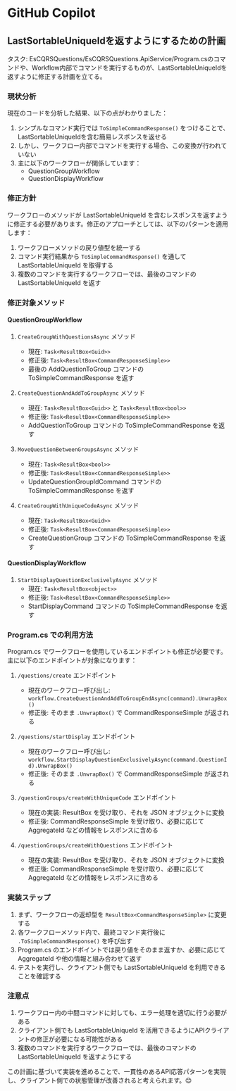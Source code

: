 # GitHub Copilot

## LastSortableUniqueIdを返すようにするための計画

タスク: EsCQRSQuestions/EsCQRSQuestions.ApiService/Program.csのコマンドや、Workflow内部でコマンドを実行するものが、LastSortableUniqueIdを返すように修正する計画を立てる。

### 現状分析

現在のコードを分析した結果、以下の点がわかりました：

1. シンプルなコマンド実行では `ToSimpleCommandResponse()` をつけることで、LastSortableUniqueIdを含む簡易レスポンスを返せる
2. しかし、ワークフロー内部でコマンドを実行する場合、この変換が行われていない
3. 主に以下のワークフローが関係しています：
   - QuestionGroupWorkflow
   - QuestionDisplayWorkflow

### 修正方針

ワークフローのメソッドが LastSortableUniqueId を含むレスポンスを返すように修正する必要があります。修正のアプローチとしては、以下のパターンを適用します：

1. ワークフローメソッドの戻り値型を統一する
2. コマンド実行結果から `ToSimpleCommandResponse()` を通して LastSortableUniqueId を取得する
3. 複数のコマンドを実行するワークフローでは、最後のコマンドの LastSortableUniqueId を返す

### 修正対象メソッド

#### QuestionGroupWorkflow

1. `CreateGroupWithQuestionsAsync` メソッド
   - 現在: `Task<ResultBox<Guid>>`
   - 修正後: `Task<ResultBox<CommandResponseSimple>>`
   - 最後の AddQuestionToGroup コマンドの ToSimpleCommandResponse を返す

2. `CreateQuestionAndAddToGroupAsync` メソッド
   - 現在: `Task<ResultBox<Guid>>` と `Task<ResultBox<bool>>`
   - 修正後: `Task<ResultBox<CommandResponseSimple>>`
   - AddQuestionToGroup コマンドの ToSimpleCommandResponse を返す

3. `MoveQuestionBetweenGroupsAsync` メソッド
   - 現在: `Task<ResultBox<bool>>`
   - 修正後: `Task<ResultBox<CommandResponseSimple>>`
   - UpdateQuestionGroupIdCommand コマンドの ToSimpleCommandResponse を返す

4. `CreateGroupWithUniqueCodeAsync` メソッド
   - 現在: `Task<ResultBox<Guid>>`
   - 修正後: `Task<ResultBox<CommandResponseSimple>>`
   - CreateQuestionGroup コマンドの ToSimpleCommandResponse を返す

#### QuestionDisplayWorkflow

1. `StartDisplayQuestionExclusivelyAsync` メソッド
   - 現在: `Task<ResultBox<object>>`
   - 修正後: `Task<ResultBox<CommandResponseSimple>>`
   - StartDisplayCommand コマンドの ToSimpleCommandResponse を返す

### Program.cs での利用方法

Program.cs でワークフローを使用しているエンドポイントも修正が必要です。主に以下のエンドポイントが対象になります：

1. `/questions/create` エンドポイント
   - 現在のワークフロー呼び出し: `workflow.CreateQuestionAndAddToGroupEndAsync(command).UnwrapBox()`
   - 修正後: そのまま `.UnwrapBox()` で CommandResponseSimple が返される

2. `/questions/startDisplay` エンドポイント
   - 現在のワークフロー呼び出し: `workflow.StartDisplayQuestionExclusivelyAsync(command.QuestionId).UnwrapBox()`
   - 修正後: そのまま `.UnwrapBox()` で CommandResponseSimple が返される

3. `/questionGroups/createWithUniqueCode` エンドポイント
   - 現在の実装: ResultBox<Guid> を受け取り、それを JSON オブジェクトに変換
   - 修正後: CommandResponseSimple を受け取り、必要に応じて AggregateId などの情報をレスポンスに含める

4. `/questionGroups/createWithQuestions` エンドポイント
   - 現在の実装: ResultBox<Guid> を受け取り、それを JSON オブジェクトに変換
   - 修正後: CommandResponseSimple を受け取り、必要に応じて AggregateId などの情報をレスポンスに含める

### 実装ステップ

1. まず、ワークフローの返却型を `ResultBox<CommandResponseSimple>` に変更する
2. 各ワークフローメソッド内で、最終コマンド実行後に `.ToSimpleCommandResponse()` を呼び出す
3. Program.cs のエンドポイントでは戻り値をそのまま返すか、必要に応じて AggregateId や他の情報と組み合わせて返す
4. テストを実行し、クライアント側でも LastSortableUniqueId を利用できることを確認する

### 注意点

1. ワークフロー内の中間コマンドに対しても、エラー処理を適切に行う必要がある
2. クライアント側でも LastSortableUniqueId を活用できるようにAPIクライアントの修正が必要になる可能性がある
3. 複数のコマンドを実行するワークフローでは、最後のコマンドの LastSortableUniqueId を返すようにする

この計画に基づいて実装を進めることで、一貫性のあるAPI応答パターンを実現し、クライアント側での状態管理が改善されると考えられます。😊
